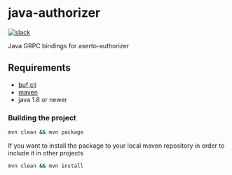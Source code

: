 # java-authorizer

[![slack](https://img.shields.io/badge/slack-Aserto%20Community-brightgreen)](https://asertocommunity.slack.com)

Java GRPC bindings for aserto-authorizer


## Requirements
- [buf cli](https://docs.buf.build/installation)
- [maven](https://maven.apache.org/guides/introduction/introduction-to-the-pom.html)
- java 1.8 or newer

### Building the project
```bash
mvn clean && mvn package
```
 If you want to install the package to your local maven repository in order to include it in other projects
```bash
mvn clean && mvn install
```
